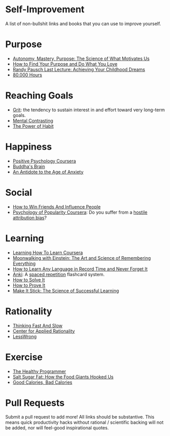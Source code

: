 # Self-Improvement
A list of non-bullshit links and books that you can use to improve yourself.

# Purpose
* [Autonomy, Mastery, Purpose: The Science of What Motivates Us](http://www.brainpickings.org/2013/05/09/daniel-pink-drive-rsa-motivation/)
* [How to Find Your Purpose and Do What You Love](http://www.brainpickings.org/index.php/2012/02/27/purpose-work-love/)
* [Randy Pausch Last Lecture: Achieving Your Childhood Dreams](https://www.youtube.com/watch?v=ji5_MqicxSo)
* [80,000 Hours](https://80000hours.org/)

# Reaching Goals
* [Grit](https://sites.sas.upenn.edu/duckworth): the tendency to sustain interest in and effort toward very long-term goals.
* [Mental Contrasting](https://en.wikipedia.org/wiki/Mental_contrasting)
* [The Power of Habit](http://www.amazon.com/The-Power-Habit-What-Business/dp/081298160X)

# Happiness
* [Positive Psychology Coursera](http://positivepsychologyprogram.com/positive-psychology-coursera-course/)
* [Buddha's Brain](http://www.amazon.com/Buddhas-Brain-Practical-Neuroscience-Happiness-ebook/dp/B003TU29WU)
* [An Antidote to the Age of Anxiety](http://www.brainpickings.org/2014/01/06/alan-watts-wisdom-of-insecurity-1/)

# Social
* [How to Win Friends And Influence People](http://www.amazon.com/How-Win-Friends-Influence-People/dp/1508569754)
* [Psychology of Popularity Coursera](https://www.coursera.org/course/popularity): Do you suffer from a [hostile attribution bias](https://en.wikipedia.org/wiki/Attribution_bias#Hostile_attribution_bias)?

# Learning
* [Learning How To Learn Coursera](https://www.coursera.org/learn/learning-how-to-learn)
* [Moonwalking with Einstein: The Art and Science of Remembering Everything](http://www.amazon.com/Moonwalking-Einstein-Science-Remembering-Everything/dp/0143120530)
* [How to Learn Any Language in Record Time and Never Forget It](http://fourhourworkweek.com/2014/07/16/how-to-learn-any-language-in-record-time-and-never-forget-it/)
* [Anki](http://ankisrs.net/): A [spaced repetition](https://en.wikipedia.org/wiki/Spaced_repetition) flashcard system.
* [How to Solve It](http://www.amazon.com/How-Solve-It-Mathematical-Princeton/dp/069111966X)
* [How to Prove It](http://www.amazon.com/How-Prove-It-Structured-Approach/dp/0521675995)
* [Make It Stick: The Science of Successful Learning](http://www.amazon.com/Make-It-Stick-Successful-Learning/dp/0674729013)

# Rationality
* [Thinking Fast And Slow](http://www.amazon.com/Thinking-Fast-Slow-Daniel-Kahneman/dp/0374533555)
* [Center for Applied Rationality](http://rationality.org/)
* [LessWrong](lesswrong.com)

# Exercise
* [The Healthy Programmer](http://www.amazon.com/The-Healthy-Programmer-Pragmatic-Programmers/dp/1937785319)
* [Salt Sugar Fat: How the Food Giants Hooked Us](http://www.amazon.com/Salt-Sugar-Fat-Giants-Hooked/dp/0812982193)
* [Good Calories, Bad Calories](http://www.amazon.com/Good-Calories-Bad-Controversial-Science/dp/1400033462)

# Pull Requests
Submit a pull request to add more!  All links should be substantive.  This means quick productivity hacks without rational / scientific backing will not be added, nor will feel-good inspirational quotes.
